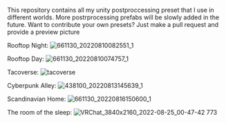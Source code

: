 This repository contains all my unity postproccessing preset that I use in different worlds. More postrprocessing prefabs will be slowly added in the future.
Want to contribute your own presets? Just make a pull request and provide a preview picture

Rooftop Night:
![661130_20220810082551_1](https://user-images.githubusercontent.com/95102992/184495286-2585a68d-d9dc-4725-84e8-5aa5634b6c47.png)

Rooftop Day:
![661130_20220810074757_1](https://user-images.githubusercontent.com/95102992/184495266-7c5350c8-362b-4767-a1ad-d4f2e9015998.png)

Tacoverse:
![tacoverse](https://user-images.githubusercontent.com/95102992/184495339-c8fec808-3381-419e-beff-23c01ddf259f.png)

Cyberpunk Alley:
![438100_20220813145639_1](https://user-images.githubusercontent.com/95102992/184495349-0991943a-4eee-4a32-823d-d10d04cb2bbb.png)

Scandinavian Home:
![661130_20220816150600_1](https://user-images.githubusercontent.com/95102992/184888940-7fb0582c-1ef4-4a01-9a1e-7cdb3e182111.png)

The room of the sleep:
![VRChat_3840x2160_2022-08-25_00-47-42 773](https://user-images.githubusercontent.com/95102992/186538196-4690ad64-95af-4f6d-9d2e-1fb772bfa0d5.png)
